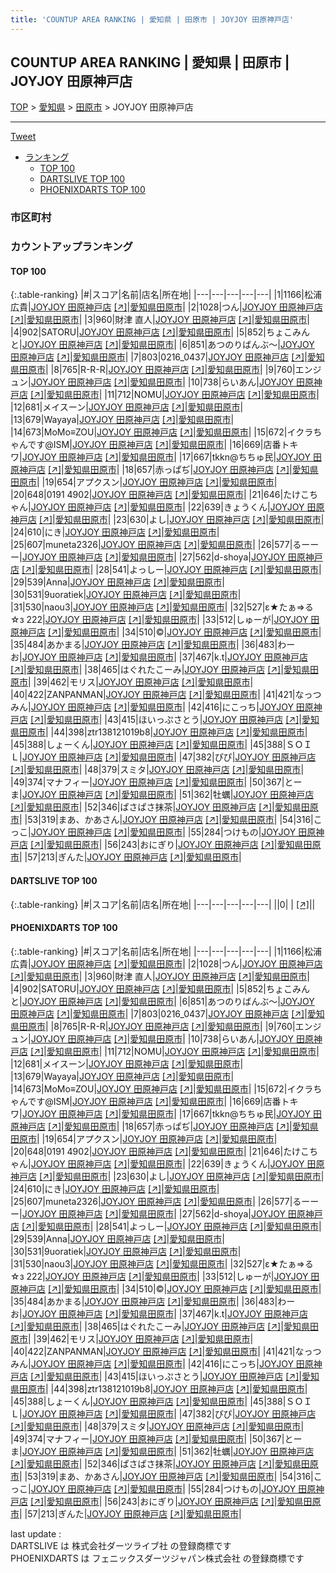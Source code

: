 ```yaml
---
title: 'COUNTUP AREA RANKING | 愛知県 | 田原市 | JOYJOY 田原神戸店'
---
```

## COUNTUP AREA RANKING | 愛知県 | 田原市 | JOYJOY 田原神戸店

[TOP](/darts/rank/) > [愛知県](/darts/rank/愛知県/) > [田原市](/darts/rank/愛知県/田原市/) > JOYJOY 田原神戸店

___

<a href="https://twitter.com/share?ref_src=twsrc%5Etfw" data-text="COUNTUP AREA RANKING | 愛知県田原市JOYJOY 田原神戸店" class="twitter-share-button" data-hashtags="DARTSLIVE,PHOENIXDARTS,darts,ダーツ" data-show-count="false">Tweet</a>

* [ランキング](#カウントアップランキング)
    * [TOP 100](#top-100)
    * [DARTSLIVE TOP 100](#dartslive-top-100)
    * [PHOENIXDARTS TOP 100](#phoenixdarts-top-100)

### 市区町村

<ul>

</ul>

### カウントアップランキング

#### TOP 100



{:.table-ranking}
|#|スコア|名前|店名|所在地|
|---|---|---|---|---|
|1|1166|<span class="rank-name-pd"><span class="pro-icon-pd"></span>松浦 広貴</span>|<a href="/darts/rank/shops/70078.html">JOYJOY 田原神戸店</a> <a href="https://vs.phoenixdarts.com/jp/shop/shopDetailInfo/s_70078?s_seq=70078">[↗]</a>|<a href="/darts/rank/愛知県/田原市">愛知県田原市</a>|
|2|1028|<span class="rank-name-pd">つん</span>|<a href="/darts/rank/shops/70078.html">JOYJOY 田原神戸店</a> <a href="https://vs.phoenixdarts.com/jp/shop/shopDetailInfo/s_70078?s_seq=70078">[↗]</a>|<a href="/darts/rank/愛知県/田原市">愛知県田原市</a>|
|3|960|<span class="rank-name-pd">財津 直人</span>|<a href="/darts/rank/shops/70078.html">JOYJOY 田原神戸店</a> <a href="https://vs.phoenixdarts.com/jp/shop/shopDetailInfo/s_70078?s_seq=70078">[↗]</a>|<a href="/darts/rank/愛知県/田原市">愛知県田原市</a>|
|4|902|<span class="rank-name-pd">SATORU</span>|<a href="/darts/rank/shops/70078.html">JOYJOY 田原神戸店</a> <a href="https://vs.phoenixdarts.com/jp/shop/shopDetailInfo/s_70078?s_seq=70078">[↗]</a>|<a href="/darts/rank/愛知県/田原市">愛知県田原市</a>|
|5|852|<span class="rank-name-pd">ちょこみんと</span>|<a href="/darts/rank/shops/70078.html">JOYJOY 田原神戸店</a> <a href="https://vs.phoenixdarts.com/jp/shop/shopDetailInfo/s_70078?s_seq=70078">[↗]</a>|<a href="/darts/rank/愛知県/田原市">愛知県田原市</a>|
|6|851|<span class="rank-name-pd">あつのりばんぶ〜</span>|<a href="/darts/rank/shops/70078.html">JOYJOY 田原神戸店</a> <a href="https://vs.phoenixdarts.com/jp/shop/shopDetailInfo/s_70078?s_seq=70078">[↗]</a>|<a href="/darts/rank/愛知県/田原市">愛知県田原市</a>|
|7|803|<span class="rank-name-pd">0216_0437</span>|<a href="/darts/rank/shops/70078.html">JOYJOY 田原神戸店</a> <a href="https://vs.phoenixdarts.com/jp/shop/shopDetailInfo/s_70078?s_seq=70078">[↗]</a>|<a href="/darts/rank/愛知県/田原市">愛知県田原市</a>|
|8|765|<span class="rank-name-pd">R-R-R</span>|<a href="/darts/rank/shops/70078.html">JOYJOY 田原神戸店</a> <a href="https://vs.phoenixdarts.com/jp/shop/shopDetailInfo/s_70078?s_seq=70078">[↗]</a>|<a href="/darts/rank/愛知県/田原市">愛知県田原市</a>|
|9|760|<span class="rank-name-pd">エンジュン</span>|<a href="/darts/rank/shops/70078.html">JOYJOY 田原神戸店</a> <a href="https://vs.phoenixdarts.com/jp/shop/shopDetailInfo/s_70078?s_seq=70078">[↗]</a>|<a href="/darts/rank/愛知県/田原市">愛知県田原市</a>|
|10|738|<span class="rank-name-pd">らいあん</span>|<a href="/darts/rank/shops/70078.html">JOYJOY 田原神戸店</a> <a href="https://vs.phoenixdarts.com/jp/shop/shopDetailInfo/s_70078?s_seq=70078">[↗]</a>|<a href="/darts/rank/愛知県/田原市">愛知県田原市</a>|
|11|712|<span class="rank-name-pd">NOMU</span>|<a href="/darts/rank/shops/70078.html">JOYJOY 田原神戸店</a> <a href="https://vs.phoenixdarts.com/jp/shop/shopDetailInfo/s_70078?s_seq=70078">[↗]</a>|<a href="/darts/rank/愛知県/田原市">愛知県田原市</a>|
|12|681|<span class="rank-name-pd">メイスーン</span>|<a href="/darts/rank/shops/70078.html">JOYJOY 田原神戸店</a> <a href="https://vs.phoenixdarts.com/jp/shop/shopDetailInfo/s_70078?s_seq=70078">[↗]</a>|<a href="/darts/rank/愛知県/田原市">愛知県田原市</a>|
|13|679|<span class="rank-name-pd">Wayaya</span>|<a href="/darts/rank/shops/70078.html">JOYJOY 田原神戸店</a> <a href="https://vs.phoenixdarts.com/jp/shop/shopDetailInfo/s_70078?s_seq=70078">[↗]</a>|<a href="/darts/rank/愛知県/田原市">愛知県田原市</a>|
|14|673|<span class="rank-name-pd">MoMo≡ZOU</span>|<a href="/darts/rank/shops/70078.html">JOYJOY 田原神戸店</a> <a href="https://vs.phoenixdarts.com/jp/shop/shopDetailInfo/s_70078?s_seq=70078">[↗]</a>|<a href="/darts/rank/愛知県/田原市">愛知県田原市</a>|
|15|672|<span class="rank-name-pd">イクラちゃんです@ISM</span>|<a href="/darts/rank/shops/70078.html">JOYJOY 田原神戸店</a> <a href="https://vs.phoenixdarts.com/jp/shop/shopDetailInfo/s_70078?s_seq=70078">[↗]</a>|<a href="/darts/rank/愛知県/田原市">愛知県田原市</a>|
|16|669|<span class="rank-name-pd">店番トキワ</span>|<a href="/darts/rank/shops/70078.html">JOYJOY 田原神戸店</a> <a href="https://vs.phoenixdarts.com/jp/shop/shopDetailInfo/s_70078?s_seq=70078">[↗]</a>|<a href="/darts/rank/愛知県/田原市">愛知県田原市</a>|
|17|667|<span class="rank-name-pd">tkkn@ちちゅ民</span>|<a href="/darts/rank/shops/70078.html">JOYJOY 田原神戸店</a> <a href="https://vs.phoenixdarts.com/jp/shop/shopDetailInfo/s_70078?s_seq=70078">[↗]</a>|<a href="/darts/rank/愛知県/田原市">愛知県田原市</a>|
|18|657|<span class="rank-name-pd">赤っぱぢ</span>|<a href="/darts/rank/shops/70078.html">JOYJOY 田原神戸店</a> <a href="https://vs.phoenixdarts.com/jp/shop/shopDetailInfo/s_70078?s_seq=70078">[↗]</a>|<a href="/darts/rank/愛知県/田原市">愛知県田原市</a>|
|19|654|<span class="rank-name-pd">アプクスン</span>|<a href="/darts/rank/shops/70078.html">JOYJOY 田原神戸店</a> <a href="https://vs.phoenixdarts.com/jp/shop/shopDetailInfo/s_70078?s_seq=70078">[↗]</a>|<a href="/darts/rank/愛知県/田原市">愛知県田原市</a>|
|20|648|<span class="rank-name-pd">0191 4902</span>|<a href="/darts/rank/shops/70078.html">JOYJOY 田原神戸店</a> <a href="https://vs.phoenixdarts.com/jp/shop/shopDetailInfo/s_70078?s_seq=70078">[↗]</a>|<a href="/darts/rank/愛知県/田原市">愛知県田原市</a>|
|21|646|<span class="rank-name-pd">たけこちゃん</span>|<a href="/darts/rank/shops/70078.html">JOYJOY 田原神戸店</a> <a href="https://vs.phoenixdarts.com/jp/shop/shopDetailInfo/s_70078?s_seq=70078">[↗]</a>|<a href="/darts/rank/愛知県/田原市">愛知県田原市</a>|
|22|639|<span class="rank-name-pd">きょうくん</span>|<a href="/darts/rank/shops/70078.html">JOYJOY 田原神戸店</a> <a href="https://vs.phoenixdarts.com/jp/shop/shopDetailInfo/s_70078?s_seq=70078">[↗]</a>|<a href="/darts/rank/愛知県/田原市">愛知県田原市</a>|
|23|630|<span class="rank-name-pd">よし</span>|<a href="/darts/rank/shops/70078.html">JOYJOY 田原神戸店</a> <a href="https://vs.phoenixdarts.com/jp/shop/shopDetailInfo/s_70078?s_seq=70078">[↗]</a>|<a href="/darts/rank/愛知県/田原市">愛知県田原市</a>|
|24|610|<span class="rank-name-pd">にき</span>|<a href="/darts/rank/shops/70078.html">JOYJOY 田原神戸店</a> <a href="https://vs.phoenixdarts.com/jp/shop/shopDetailInfo/s_70078?s_seq=70078">[↗]</a>|<a href="/darts/rank/愛知県/田原市">愛知県田原市</a>|
|25|607|<span class="rank-name-pd">muneta2326</span>|<a href="/darts/rank/shops/70078.html">JOYJOY 田原神戸店</a> <a href="https://vs.phoenixdarts.com/jp/shop/shopDetailInfo/s_70078?s_seq=70078">[↗]</a>|<a href="/darts/rank/愛知県/田原市">愛知県田原市</a>|
|26|577|<span class="rank-name-pd">るーーー</span>|<a href="/darts/rank/shops/70078.html">JOYJOY 田原神戸店</a> <a href="https://vs.phoenixdarts.com/jp/shop/shopDetailInfo/s_70078?s_seq=70078">[↗]</a>|<a href="/darts/rank/愛知県/田原市">愛知県田原市</a>|
|27|562|<span class="rank-name-pd">d-shoya</span>|<a href="/darts/rank/shops/70078.html">JOYJOY 田原神戸店</a> <a href="https://vs.phoenixdarts.com/jp/shop/shopDetailInfo/s_70078?s_seq=70078">[↗]</a>|<a href="/darts/rank/愛知県/田原市">愛知県田原市</a>|
|28|541|<span class="rank-name-pd">よっしー</span>|<a href="/darts/rank/shops/70078.html">JOYJOY 田原神戸店</a> <a href="https://vs.phoenixdarts.com/jp/shop/shopDetailInfo/s_70078?s_seq=70078">[↗]</a>|<a href="/darts/rank/愛知県/田原市">愛知県田原市</a>|
|29|539|<span class="rank-name-pd">Anna</span>|<a href="/darts/rank/shops/70078.html">JOYJOY 田原神戸店</a> <a href="https://vs.phoenixdarts.com/jp/shop/shopDetailInfo/s_70078?s_seq=70078">[↗]</a>|<a href="/darts/rank/愛知県/田原市">愛知県田原市</a>|
|30|531|<span class="rank-name-pd">9uoratiek</span>|<a href="/darts/rank/shops/70078.html">JOYJOY 田原神戸店</a> <a href="https://vs.phoenixdarts.com/jp/shop/shopDetailInfo/s_70078?s_seq=70078">[↗]</a>|<a href="/darts/rank/愛知県/田原市">愛知県田原市</a>|
|31|530|<span class="rank-name-pd">naou3</span>|<a href="/darts/rank/shops/70078.html">JOYJOY 田原神戸店</a> <a href="https://vs.phoenixdarts.com/jp/shop/shopDetailInfo/s_70078?s_seq=70078">[↗]</a>|<a href="/darts/rank/愛知県/田原市">愛知県田原市</a>|
|32|527|<span class="rank-name-pd">ε★たぁ⇒る☆з 222</span>|<a href="/darts/rank/shops/70078.html">JOYJOY 田原神戸店</a> <a href="https://vs.phoenixdarts.com/jp/shop/shopDetailInfo/s_70078?s_seq=70078">[↗]</a>|<a href="/darts/rank/愛知県/田原市">愛知県田原市</a>|
|33|512|<span class="rank-name-pd">しゅーが</span>|<a href="/darts/rank/shops/70078.html">JOYJOY 田原神戸店</a> <a href="https://vs.phoenixdarts.com/jp/shop/shopDetailInfo/s_70078?s_seq=70078">[↗]</a>|<a href="/darts/rank/愛知県/田原市">愛知県田原市</a>|
|34|510|<span class="rank-name-pd">©️</span>|<a href="/darts/rank/shops/70078.html">JOYJOY 田原神戸店</a> <a href="https://vs.phoenixdarts.com/jp/shop/shopDetailInfo/s_70078?s_seq=70078">[↗]</a>|<a href="/darts/rank/愛知県/田原市">愛知県田原市</a>|
|35|484|<span class="rank-name-pd">あかまる</span>|<a href="/darts/rank/shops/70078.html">JOYJOY 田原神戸店</a> <a href="https://vs.phoenixdarts.com/jp/shop/shopDetailInfo/s_70078?s_seq=70078">[↗]</a>|<a href="/darts/rank/愛知県/田原市">愛知県田原市</a>|
|36|483|<span class="rank-name-pd">わーお</span>|<a href="/darts/rank/shops/70078.html">JOYJOY 田原神戸店</a> <a href="https://vs.phoenixdarts.com/jp/shop/shopDetailInfo/s_70078?s_seq=70078">[↗]</a>|<a href="/darts/rank/愛知県/田原市">愛知県田原市</a>|
|37|467|<span class="rank-name-pd">k.t</span>|<a href="/darts/rank/shops/70078.html">JOYJOY 田原神戸店</a> <a href="https://vs.phoenixdarts.com/jp/shop/shopDetailInfo/s_70078?s_seq=70078">[↗]</a>|<a href="/darts/rank/愛知県/田原市">愛知県田原市</a>|
|38|465|<span class="rank-name-pd">はぐれたこーみ</span>|<a href="/darts/rank/shops/70078.html">JOYJOY 田原神戸店</a> <a href="https://vs.phoenixdarts.com/jp/shop/shopDetailInfo/s_70078?s_seq=70078">[↗]</a>|<a href="/darts/rank/愛知県/田原市">愛知県田原市</a>|
|39|462|<span class="rank-name-pd">モリス</span>|<a href="/darts/rank/shops/70078.html">JOYJOY 田原神戸店</a> <a href="https://vs.phoenixdarts.com/jp/shop/shopDetailInfo/s_70078?s_seq=70078">[↗]</a>|<a href="/darts/rank/愛知県/田原市">愛知県田原市</a>|
|40|422|<span class="rank-name-pd">ZANPANMAN</span>|<a href="/darts/rank/shops/70078.html">JOYJOY 田原神戸店</a> <a href="https://vs.phoenixdarts.com/jp/shop/shopDetailInfo/s_70078?s_seq=70078">[↗]</a>|<a href="/darts/rank/愛知県/田原市">愛知県田原市</a>|
|41|421|<span class="rank-name-pd">なっつみん</span>|<a href="/darts/rank/shops/70078.html">JOYJOY 田原神戸店</a> <a href="https://vs.phoenixdarts.com/jp/shop/shopDetailInfo/s_70078?s_seq=70078">[↗]</a>|<a href="/darts/rank/愛知県/田原市">愛知県田原市</a>|
|42|416|<span class="rank-name-pd">にこっち</span>|<a href="/darts/rank/shops/70078.html">JOYJOY 田原神戸店</a> <a href="https://vs.phoenixdarts.com/jp/shop/shopDetailInfo/s_70078?s_seq=70078">[↗]</a>|<a href="/darts/rank/愛知県/田原市">愛知県田原市</a>|
|43|415|<span class="rank-name-pd">ほいっぷさとう</span>|<a href="/darts/rank/shops/70078.html">JOYJOY 田原神戸店</a> <a href="https://vs.phoenixdarts.com/jp/shop/shopDetailInfo/s_70078?s_seq=70078">[↗]</a>|<a href="/darts/rank/愛知県/田原市">愛知県田原市</a>|
|44|398|<span class="rank-name-pd">ztr138121019b8</span>|<a href="/darts/rank/shops/70078.html">JOYJOY 田原神戸店</a> <a href="https://vs.phoenixdarts.com/jp/shop/shopDetailInfo/s_70078?s_seq=70078">[↗]</a>|<a href="/darts/rank/愛知県/田原市">愛知県田原市</a>|
|45|388|<span class="rank-name-pd">しょーくん</span>|<a href="/darts/rank/shops/70078.html">JOYJOY 田原神戸店</a> <a href="https://vs.phoenixdarts.com/jp/shop/shopDetailInfo/s_70078?s_seq=70078">[↗]</a>|<a href="/darts/rank/愛知県/田原市">愛知県田原市</a>|
|45|388|<span class="rank-name-pd">ＳＯＩＬ</span>|<a href="/darts/rank/shops/70078.html">JOYJOY 田原神戸店</a> <a href="https://vs.phoenixdarts.com/jp/shop/shopDetailInfo/s_70078?s_seq=70078">[↗]</a>|<a href="/darts/rank/愛知県/田原市">愛知県田原市</a>|
|47|382|<span class="rank-name-pd">ぴぴ</span>|<a href="/darts/rank/shops/70078.html">JOYJOY 田原神戸店</a> <a href="https://vs.phoenixdarts.com/jp/shop/shopDetailInfo/s_70078?s_seq=70078">[↗]</a>|<a href="/darts/rank/愛知県/田原市">愛知県田原市</a>|
|48|379|<span class="rank-name-pd">スミタ</span>|<a href="/darts/rank/shops/70078.html">JOYJOY 田原神戸店</a> <a href="https://vs.phoenixdarts.com/jp/shop/shopDetailInfo/s_70078?s_seq=70078">[↗]</a>|<a href="/darts/rank/愛知県/田原市">愛知県田原市</a>|
|49|374|<span class="rank-name-pd">マナフィー</span>|<a href="/darts/rank/shops/70078.html">JOYJOY 田原神戸店</a> <a href="https://vs.phoenixdarts.com/jp/shop/shopDetailInfo/s_70078?s_seq=70078">[↗]</a>|<a href="/darts/rank/愛知県/田原市">愛知県田原市</a>|
|50|367|<span class="rank-name-pd">とーま</span>|<a href="/darts/rank/shops/70078.html">JOYJOY 田原神戸店</a> <a href="https://vs.phoenixdarts.com/jp/shop/shopDetailInfo/s_70078?s_seq=70078">[↗]</a>|<a href="/darts/rank/愛知県/田原市">愛知県田原市</a>|
|51|362|<span class="rank-name-pd">牡蠣</span>|<a href="/darts/rank/shops/70078.html">JOYJOY 田原神戸店</a> <a href="https://vs.phoenixdarts.com/jp/shop/shopDetailInfo/s_70078?s_seq=70078">[↗]</a>|<a href="/darts/rank/愛知県/田原市">愛知県田原市</a>|
|52|346|<span class="rank-name-pd">ぱさぱさ抹茶</span>|<a href="/darts/rank/shops/70078.html">JOYJOY 田原神戸店</a> <a href="https://vs.phoenixdarts.com/jp/shop/shopDetailInfo/s_70078?s_seq=70078">[↗]</a>|<a href="/darts/rank/愛知県/田原市">愛知県田原市</a>|
|53|319|<span class="rank-name-pd">まあ、かあさん</span>|<a href="/darts/rank/shops/70078.html">JOYJOY 田原神戸店</a> <a href="https://vs.phoenixdarts.com/jp/shop/shopDetailInfo/s_70078?s_seq=70078">[↗]</a>|<a href="/darts/rank/愛知県/田原市">愛知県田原市</a>|
|54|316|<span class="rank-name-pd">こっこ</span>|<a href="/darts/rank/shops/70078.html">JOYJOY 田原神戸店</a> <a href="https://vs.phoenixdarts.com/jp/shop/shopDetailInfo/s_70078?s_seq=70078">[↗]</a>|<a href="/darts/rank/愛知県/田原市">愛知県田原市</a>|
|55|284|<span class="rank-name-pd">つけもの</span>|<a href="/darts/rank/shops/70078.html">JOYJOY 田原神戸店</a> <a href="https://vs.phoenixdarts.com/jp/shop/shopDetailInfo/s_70078?s_seq=70078">[↗]</a>|<a href="/darts/rank/愛知県/田原市">愛知県田原市</a>|
|56|243|<span class="rank-name-pd">おにぎり</span>|<a href="/darts/rank/shops/70078.html">JOYJOY 田原神戸店</a> <a href="https://vs.phoenixdarts.com/jp/shop/shopDetailInfo/s_70078?s_seq=70078">[↗]</a>|<a href="/darts/rank/愛知県/田原市">愛知県田原市</a>|
|57|213|<span class="rank-name-pd">ぎんた</span>|<a href="/darts/rank/shops/70078.html">JOYJOY 田原神戸店</a> <a href="https://vs.phoenixdarts.com/jp/shop/shopDetailInfo/s_70078?s_seq=70078">[↗]</a>|<a href="/darts/rank/愛知県/田原市">愛知県田原市</a>|


#### DARTSLIVE TOP 100



{:.table-ranking}
|#|スコア|名前|店名|所在地|
|---|---|---|---|---|
||0|<span class="rank-name-dl"> </span>|<a href="/darts/rank/shops/.html"></a> <a href="">[↗]</a>|<a href="/darts/rank//"></a>|


#### PHOENIXDARTS TOP 100



{:.table-ranking}
|#|スコア|名前|店名|所在地|
|---|---|---|---|---|
|1|1166|<span class="rank-name-pd"><span class="pro-icon-pd"></span>松浦 広貴</span>|<a href="/darts/rank/shops/70078.html">JOYJOY 田原神戸店</a> <a href="https://vs.phoenixdarts.com/jp/shop/shopDetailInfo/s_70078?s_seq=70078">[↗]</a>|<a href="/darts/rank/愛知県/田原市">愛知県田原市</a>|
|2|1028|<span class="rank-name-pd">つん</span>|<a href="/darts/rank/shops/70078.html">JOYJOY 田原神戸店</a> <a href="https://vs.phoenixdarts.com/jp/shop/shopDetailInfo/s_70078?s_seq=70078">[↗]</a>|<a href="/darts/rank/愛知県/田原市">愛知県田原市</a>|
|3|960|<span class="rank-name-pd">財津 直人</span>|<a href="/darts/rank/shops/70078.html">JOYJOY 田原神戸店</a> <a href="https://vs.phoenixdarts.com/jp/shop/shopDetailInfo/s_70078?s_seq=70078">[↗]</a>|<a href="/darts/rank/愛知県/田原市">愛知県田原市</a>|
|4|902|<span class="rank-name-pd">SATORU</span>|<a href="/darts/rank/shops/70078.html">JOYJOY 田原神戸店</a> <a href="https://vs.phoenixdarts.com/jp/shop/shopDetailInfo/s_70078?s_seq=70078">[↗]</a>|<a href="/darts/rank/愛知県/田原市">愛知県田原市</a>|
|5|852|<span class="rank-name-pd">ちょこみんと</span>|<a href="/darts/rank/shops/70078.html">JOYJOY 田原神戸店</a> <a href="https://vs.phoenixdarts.com/jp/shop/shopDetailInfo/s_70078?s_seq=70078">[↗]</a>|<a href="/darts/rank/愛知県/田原市">愛知県田原市</a>|
|6|851|<span class="rank-name-pd">あつのりばんぶ〜</span>|<a href="/darts/rank/shops/70078.html">JOYJOY 田原神戸店</a> <a href="https://vs.phoenixdarts.com/jp/shop/shopDetailInfo/s_70078?s_seq=70078">[↗]</a>|<a href="/darts/rank/愛知県/田原市">愛知県田原市</a>|
|7|803|<span class="rank-name-pd">0216_0437</span>|<a href="/darts/rank/shops/70078.html">JOYJOY 田原神戸店</a> <a href="https://vs.phoenixdarts.com/jp/shop/shopDetailInfo/s_70078?s_seq=70078">[↗]</a>|<a href="/darts/rank/愛知県/田原市">愛知県田原市</a>|
|8|765|<span class="rank-name-pd">R-R-R</span>|<a href="/darts/rank/shops/70078.html">JOYJOY 田原神戸店</a> <a href="https://vs.phoenixdarts.com/jp/shop/shopDetailInfo/s_70078?s_seq=70078">[↗]</a>|<a href="/darts/rank/愛知県/田原市">愛知県田原市</a>|
|9|760|<span class="rank-name-pd">エンジュン</span>|<a href="/darts/rank/shops/70078.html">JOYJOY 田原神戸店</a> <a href="https://vs.phoenixdarts.com/jp/shop/shopDetailInfo/s_70078?s_seq=70078">[↗]</a>|<a href="/darts/rank/愛知県/田原市">愛知県田原市</a>|
|10|738|<span class="rank-name-pd">らいあん</span>|<a href="/darts/rank/shops/70078.html">JOYJOY 田原神戸店</a> <a href="https://vs.phoenixdarts.com/jp/shop/shopDetailInfo/s_70078?s_seq=70078">[↗]</a>|<a href="/darts/rank/愛知県/田原市">愛知県田原市</a>|
|11|712|<span class="rank-name-pd">NOMU</span>|<a href="/darts/rank/shops/70078.html">JOYJOY 田原神戸店</a> <a href="https://vs.phoenixdarts.com/jp/shop/shopDetailInfo/s_70078?s_seq=70078">[↗]</a>|<a href="/darts/rank/愛知県/田原市">愛知県田原市</a>|
|12|681|<span class="rank-name-pd">メイスーン</span>|<a href="/darts/rank/shops/70078.html">JOYJOY 田原神戸店</a> <a href="https://vs.phoenixdarts.com/jp/shop/shopDetailInfo/s_70078?s_seq=70078">[↗]</a>|<a href="/darts/rank/愛知県/田原市">愛知県田原市</a>|
|13|679|<span class="rank-name-pd">Wayaya</span>|<a href="/darts/rank/shops/70078.html">JOYJOY 田原神戸店</a> <a href="https://vs.phoenixdarts.com/jp/shop/shopDetailInfo/s_70078?s_seq=70078">[↗]</a>|<a href="/darts/rank/愛知県/田原市">愛知県田原市</a>|
|14|673|<span class="rank-name-pd">MoMo≡ZOU</span>|<a href="/darts/rank/shops/70078.html">JOYJOY 田原神戸店</a> <a href="https://vs.phoenixdarts.com/jp/shop/shopDetailInfo/s_70078?s_seq=70078">[↗]</a>|<a href="/darts/rank/愛知県/田原市">愛知県田原市</a>|
|15|672|<span class="rank-name-pd">イクラちゃんです@ISM</span>|<a href="/darts/rank/shops/70078.html">JOYJOY 田原神戸店</a> <a href="https://vs.phoenixdarts.com/jp/shop/shopDetailInfo/s_70078?s_seq=70078">[↗]</a>|<a href="/darts/rank/愛知県/田原市">愛知県田原市</a>|
|16|669|<span class="rank-name-pd">店番トキワ</span>|<a href="/darts/rank/shops/70078.html">JOYJOY 田原神戸店</a> <a href="https://vs.phoenixdarts.com/jp/shop/shopDetailInfo/s_70078?s_seq=70078">[↗]</a>|<a href="/darts/rank/愛知県/田原市">愛知県田原市</a>|
|17|667|<span class="rank-name-pd">tkkn@ちちゅ民</span>|<a href="/darts/rank/shops/70078.html">JOYJOY 田原神戸店</a> <a href="https://vs.phoenixdarts.com/jp/shop/shopDetailInfo/s_70078?s_seq=70078">[↗]</a>|<a href="/darts/rank/愛知県/田原市">愛知県田原市</a>|
|18|657|<span class="rank-name-pd">赤っぱぢ</span>|<a href="/darts/rank/shops/70078.html">JOYJOY 田原神戸店</a> <a href="https://vs.phoenixdarts.com/jp/shop/shopDetailInfo/s_70078?s_seq=70078">[↗]</a>|<a href="/darts/rank/愛知県/田原市">愛知県田原市</a>|
|19|654|<span class="rank-name-pd">アプクスン</span>|<a href="/darts/rank/shops/70078.html">JOYJOY 田原神戸店</a> <a href="https://vs.phoenixdarts.com/jp/shop/shopDetailInfo/s_70078?s_seq=70078">[↗]</a>|<a href="/darts/rank/愛知県/田原市">愛知県田原市</a>|
|20|648|<span class="rank-name-pd">0191 4902</span>|<a href="/darts/rank/shops/70078.html">JOYJOY 田原神戸店</a> <a href="https://vs.phoenixdarts.com/jp/shop/shopDetailInfo/s_70078?s_seq=70078">[↗]</a>|<a href="/darts/rank/愛知県/田原市">愛知県田原市</a>|
|21|646|<span class="rank-name-pd">たけこちゃん</span>|<a href="/darts/rank/shops/70078.html">JOYJOY 田原神戸店</a> <a href="https://vs.phoenixdarts.com/jp/shop/shopDetailInfo/s_70078?s_seq=70078">[↗]</a>|<a href="/darts/rank/愛知県/田原市">愛知県田原市</a>|
|22|639|<span class="rank-name-pd">きょうくん</span>|<a href="/darts/rank/shops/70078.html">JOYJOY 田原神戸店</a> <a href="https://vs.phoenixdarts.com/jp/shop/shopDetailInfo/s_70078?s_seq=70078">[↗]</a>|<a href="/darts/rank/愛知県/田原市">愛知県田原市</a>|
|23|630|<span class="rank-name-pd">よし</span>|<a href="/darts/rank/shops/70078.html">JOYJOY 田原神戸店</a> <a href="https://vs.phoenixdarts.com/jp/shop/shopDetailInfo/s_70078?s_seq=70078">[↗]</a>|<a href="/darts/rank/愛知県/田原市">愛知県田原市</a>|
|24|610|<span class="rank-name-pd">にき</span>|<a href="/darts/rank/shops/70078.html">JOYJOY 田原神戸店</a> <a href="https://vs.phoenixdarts.com/jp/shop/shopDetailInfo/s_70078?s_seq=70078">[↗]</a>|<a href="/darts/rank/愛知県/田原市">愛知県田原市</a>|
|25|607|<span class="rank-name-pd">muneta2326</span>|<a href="/darts/rank/shops/70078.html">JOYJOY 田原神戸店</a> <a href="https://vs.phoenixdarts.com/jp/shop/shopDetailInfo/s_70078?s_seq=70078">[↗]</a>|<a href="/darts/rank/愛知県/田原市">愛知県田原市</a>|
|26|577|<span class="rank-name-pd">るーーー</span>|<a href="/darts/rank/shops/70078.html">JOYJOY 田原神戸店</a> <a href="https://vs.phoenixdarts.com/jp/shop/shopDetailInfo/s_70078?s_seq=70078">[↗]</a>|<a href="/darts/rank/愛知県/田原市">愛知県田原市</a>|
|27|562|<span class="rank-name-pd">d-shoya</span>|<a href="/darts/rank/shops/70078.html">JOYJOY 田原神戸店</a> <a href="https://vs.phoenixdarts.com/jp/shop/shopDetailInfo/s_70078?s_seq=70078">[↗]</a>|<a href="/darts/rank/愛知県/田原市">愛知県田原市</a>|
|28|541|<span class="rank-name-pd">よっしー</span>|<a href="/darts/rank/shops/70078.html">JOYJOY 田原神戸店</a> <a href="https://vs.phoenixdarts.com/jp/shop/shopDetailInfo/s_70078?s_seq=70078">[↗]</a>|<a href="/darts/rank/愛知県/田原市">愛知県田原市</a>|
|29|539|<span class="rank-name-pd">Anna</span>|<a href="/darts/rank/shops/70078.html">JOYJOY 田原神戸店</a> <a href="https://vs.phoenixdarts.com/jp/shop/shopDetailInfo/s_70078?s_seq=70078">[↗]</a>|<a href="/darts/rank/愛知県/田原市">愛知県田原市</a>|
|30|531|<span class="rank-name-pd">9uoratiek</span>|<a href="/darts/rank/shops/70078.html">JOYJOY 田原神戸店</a> <a href="https://vs.phoenixdarts.com/jp/shop/shopDetailInfo/s_70078?s_seq=70078">[↗]</a>|<a href="/darts/rank/愛知県/田原市">愛知県田原市</a>|
|31|530|<span class="rank-name-pd">naou3</span>|<a href="/darts/rank/shops/70078.html">JOYJOY 田原神戸店</a> <a href="https://vs.phoenixdarts.com/jp/shop/shopDetailInfo/s_70078?s_seq=70078">[↗]</a>|<a href="/darts/rank/愛知県/田原市">愛知県田原市</a>|
|32|527|<span class="rank-name-pd">ε★たぁ⇒る☆з 222</span>|<a href="/darts/rank/shops/70078.html">JOYJOY 田原神戸店</a> <a href="https://vs.phoenixdarts.com/jp/shop/shopDetailInfo/s_70078?s_seq=70078">[↗]</a>|<a href="/darts/rank/愛知県/田原市">愛知県田原市</a>|
|33|512|<span class="rank-name-pd">しゅーが</span>|<a href="/darts/rank/shops/70078.html">JOYJOY 田原神戸店</a> <a href="https://vs.phoenixdarts.com/jp/shop/shopDetailInfo/s_70078?s_seq=70078">[↗]</a>|<a href="/darts/rank/愛知県/田原市">愛知県田原市</a>|
|34|510|<span class="rank-name-pd">©️</span>|<a href="/darts/rank/shops/70078.html">JOYJOY 田原神戸店</a> <a href="https://vs.phoenixdarts.com/jp/shop/shopDetailInfo/s_70078?s_seq=70078">[↗]</a>|<a href="/darts/rank/愛知県/田原市">愛知県田原市</a>|
|35|484|<span class="rank-name-pd">あかまる</span>|<a href="/darts/rank/shops/70078.html">JOYJOY 田原神戸店</a> <a href="https://vs.phoenixdarts.com/jp/shop/shopDetailInfo/s_70078?s_seq=70078">[↗]</a>|<a href="/darts/rank/愛知県/田原市">愛知県田原市</a>|
|36|483|<span class="rank-name-pd">わーお</span>|<a href="/darts/rank/shops/70078.html">JOYJOY 田原神戸店</a> <a href="https://vs.phoenixdarts.com/jp/shop/shopDetailInfo/s_70078?s_seq=70078">[↗]</a>|<a href="/darts/rank/愛知県/田原市">愛知県田原市</a>|
|37|467|<span class="rank-name-pd">k.t</span>|<a href="/darts/rank/shops/70078.html">JOYJOY 田原神戸店</a> <a href="https://vs.phoenixdarts.com/jp/shop/shopDetailInfo/s_70078?s_seq=70078">[↗]</a>|<a href="/darts/rank/愛知県/田原市">愛知県田原市</a>|
|38|465|<span class="rank-name-pd">はぐれたこーみ</span>|<a href="/darts/rank/shops/70078.html">JOYJOY 田原神戸店</a> <a href="https://vs.phoenixdarts.com/jp/shop/shopDetailInfo/s_70078?s_seq=70078">[↗]</a>|<a href="/darts/rank/愛知県/田原市">愛知県田原市</a>|
|39|462|<span class="rank-name-pd">モリス</span>|<a href="/darts/rank/shops/70078.html">JOYJOY 田原神戸店</a> <a href="https://vs.phoenixdarts.com/jp/shop/shopDetailInfo/s_70078?s_seq=70078">[↗]</a>|<a href="/darts/rank/愛知県/田原市">愛知県田原市</a>|
|40|422|<span class="rank-name-pd">ZANPANMAN</span>|<a href="/darts/rank/shops/70078.html">JOYJOY 田原神戸店</a> <a href="https://vs.phoenixdarts.com/jp/shop/shopDetailInfo/s_70078?s_seq=70078">[↗]</a>|<a href="/darts/rank/愛知県/田原市">愛知県田原市</a>|
|41|421|<span class="rank-name-pd">なっつみん</span>|<a href="/darts/rank/shops/70078.html">JOYJOY 田原神戸店</a> <a href="https://vs.phoenixdarts.com/jp/shop/shopDetailInfo/s_70078?s_seq=70078">[↗]</a>|<a href="/darts/rank/愛知県/田原市">愛知県田原市</a>|
|42|416|<span class="rank-name-pd">にこっち</span>|<a href="/darts/rank/shops/70078.html">JOYJOY 田原神戸店</a> <a href="https://vs.phoenixdarts.com/jp/shop/shopDetailInfo/s_70078?s_seq=70078">[↗]</a>|<a href="/darts/rank/愛知県/田原市">愛知県田原市</a>|
|43|415|<span class="rank-name-pd">ほいっぷさとう</span>|<a href="/darts/rank/shops/70078.html">JOYJOY 田原神戸店</a> <a href="https://vs.phoenixdarts.com/jp/shop/shopDetailInfo/s_70078?s_seq=70078">[↗]</a>|<a href="/darts/rank/愛知県/田原市">愛知県田原市</a>|
|44|398|<span class="rank-name-pd">ztr138121019b8</span>|<a href="/darts/rank/shops/70078.html">JOYJOY 田原神戸店</a> <a href="https://vs.phoenixdarts.com/jp/shop/shopDetailInfo/s_70078?s_seq=70078">[↗]</a>|<a href="/darts/rank/愛知県/田原市">愛知県田原市</a>|
|45|388|<span class="rank-name-pd">しょーくん</span>|<a href="/darts/rank/shops/70078.html">JOYJOY 田原神戸店</a> <a href="https://vs.phoenixdarts.com/jp/shop/shopDetailInfo/s_70078?s_seq=70078">[↗]</a>|<a href="/darts/rank/愛知県/田原市">愛知県田原市</a>|
|45|388|<span class="rank-name-pd">ＳＯＩＬ</span>|<a href="/darts/rank/shops/70078.html">JOYJOY 田原神戸店</a> <a href="https://vs.phoenixdarts.com/jp/shop/shopDetailInfo/s_70078?s_seq=70078">[↗]</a>|<a href="/darts/rank/愛知県/田原市">愛知県田原市</a>|
|47|382|<span class="rank-name-pd">ぴぴ</span>|<a href="/darts/rank/shops/70078.html">JOYJOY 田原神戸店</a> <a href="https://vs.phoenixdarts.com/jp/shop/shopDetailInfo/s_70078?s_seq=70078">[↗]</a>|<a href="/darts/rank/愛知県/田原市">愛知県田原市</a>|
|48|379|<span class="rank-name-pd">スミタ</span>|<a href="/darts/rank/shops/70078.html">JOYJOY 田原神戸店</a> <a href="https://vs.phoenixdarts.com/jp/shop/shopDetailInfo/s_70078?s_seq=70078">[↗]</a>|<a href="/darts/rank/愛知県/田原市">愛知県田原市</a>|
|49|374|<span class="rank-name-pd">マナフィー</span>|<a href="/darts/rank/shops/70078.html">JOYJOY 田原神戸店</a> <a href="https://vs.phoenixdarts.com/jp/shop/shopDetailInfo/s_70078?s_seq=70078">[↗]</a>|<a href="/darts/rank/愛知県/田原市">愛知県田原市</a>|
|50|367|<span class="rank-name-pd">とーま</span>|<a href="/darts/rank/shops/70078.html">JOYJOY 田原神戸店</a> <a href="https://vs.phoenixdarts.com/jp/shop/shopDetailInfo/s_70078?s_seq=70078">[↗]</a>|<a href="/darts/rank/愛知県/田原市">愛知県田原市</a>|
|51|362|<span class="rank-name-pd">牡蠣</span>|<a href="/darts/rank/shops/70078.html">JOYJOY 田原神戸店</a> <a href="https://vs.phoenixdarts.com/jp/shop/shopDetailInfo/s_70078?s_seq=70078">[↗]</a>|<a href="/darts/rank/愛知県/田原市">愛知県田原市</a>|
|52|346|<span class="rank-name-pd">ぱさぱさ抹茶</span>|<a href="/darts/rank/shops/70078.html">JOYJOY 田原神戸店</a> <a href="https://vs.phoenixdarts.com/jp/shop/shopDetailInfo/s_70078?s_seq=70078">[↗]</a>|<a href="/darts/rank/愛知県/田原市">愛知県田原市</a>|
|53|319|<span class="rank-name-pd">まあ、かあさん</span>|<a href="/darts/rank/shops/70078.html">JOYJOY 田原神戸店</a> <a href="https://vs.phoenixdarts.com/jp/shop/shopDetailInfo/s_70078?s_seq=70078">[↗]</a>|<a href="/darts/rank/愛知県/田原市">愛知県田原市</a>|
|54|316|<span class="rank-name-pd">こっこ</span>|<a href="/darts/rank/shops/70078.html">JOYJOY 田原神戸店</a> <a href="https://vs.phoenixdarts.com/jp/shop/shopDetailInfo/s_70078?s_seq=70078">[↗]</a>|<a href="/darts/rank/愛知県/田原市">愛知県田原市</a>|
|55|284|<span class="rank-name-pd">つけもの</span>|<a href="/darts/rank/shops/70078.html">JOYJOY 田原神戸店</a> <a href="https://vs.phoenixdarts.com/jp/shop/shopDetailInfo/s_70078?s_seq=70078">[↗]</a>|<a href="/darts/rank/愛知県/田原市">愛知県田原市</a>|
|56|243|<span class="rank-name-pd">おにぎり</span>|<a href="/darts/rank/shops/70078.html">JOYJOY 田原神戸店</a> <a href="https://vs.phoenixdarts.com/jp/shop/shopDetailInfo/s_70078?s_seq=70078">[↗]</a>|<a href="/darts/rank/愛知県/田原市">愛知県田原市</a>|
|57|213|<span class="rank-name-pd">ぎんた</span>|<a href="/darts/rank/shops/70078.html">JOYJOY 田原神戸店</a> <a href="https://vs.phoenixdarts.com/jp/shop/shopDetailInfo/s_70078?s_seq=70078">[↗]</a>|<a href="/darts/rank/愛知県/田原市">愛知県田原市</a>|


<div class="footer border-top border-gray-light mt-5 pt-3 text-right text-gray">
    last update : <span style="font-weight: italic" id="foot_last_modified"></span><br />
    DARTSLIVE は 株式会社ダーツライブ社 の登録商標です<br />
    PHOENIXDARTS は フェニックスダーツジャパン株式会社 の登録商標です<br />
</div>

<script src="https://cdnjs.cloudflare.com/ajax/libs/jquery.tablesorter/2.31.3/js/jquery.tablesorter.min.js" integrity="sha512-qzgd5cYSZcosqpzpn7zF2ZId8f/8CHmFKZ8j7mU4OUXTNRd5g+ZHBPsgKEwoqxCtdQvExE5LprwwPAgoicguNg==" crossorigin="anonymous" referrerpolicy="no-referrer"></script>
<link rel="stylesheet" href="https://cdnjs.cloudflare.com/ajax/libs/jquery.tablesorter/2.31.3/css/theme.default.min.css" integrity="sha512-wghhOJkjQX0Lh3NSWvNKeZ0ZpNn+SPVXX1Qyc9OCaogADktxrBiBdKGDoqVUOyhStvMBmJQ8ZdMHiR3wuEq8+w==" crossorigin="anonymous" referrerpolicy="no-referrer" />
<script>
$(function() {
    $(".table-ranking").tablesorter({sortList:[[0, 0]]});
    $("#foot_last_modified").text(formatDate(new Date(document.lastModified), 'yyyy-MM-dd HH:mm:ss'));
});
</script>

<script async src="https://platform.twitter.com/widgets.js" charset="utf-8"></script>